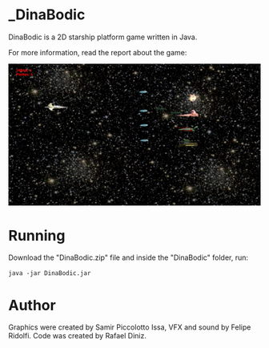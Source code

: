 # _DinaBodic

DinaBodic is a 2D starship platform game written in Java.

For more information, read the report about the game:

![](screen1.png)

# Running

Download the "DinaBodic.zip" file and inside the "DinaBodic" folder, run:

```
java -jar DinaBodic.jar
```

# Author

Graphics were created by Samir Piccolotto Issa, VFX and sound
by Felipe Ridolfi. Code was created by Rafael Diniz.

